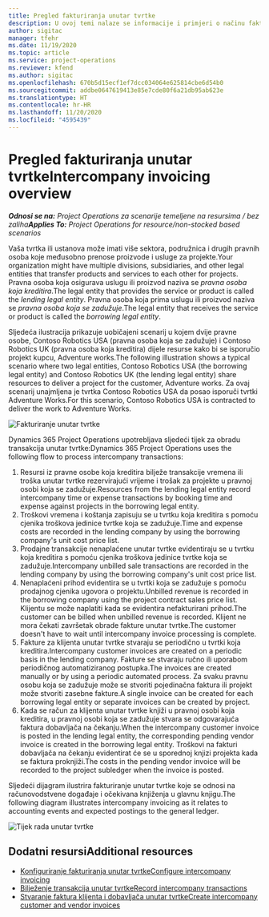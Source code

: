 ```yaml
---
title: Pregled fakturiranja unutar tvrtke
description: U ovoj temi nalaze se informacije i primjeri o načinu fakturiranja projekata unutar tvrtke.
author: sigitac
manager: tfehr
ms.date: 11/19/2020
ms.topic: article
ms.service: project-operations
ms.reviewer: kfend
ms.author: sigitac
ms.openlocfilehash: 670b5d15ecf1ef7dcc034064e625814cbe6d54b0
ms.sourcegitcommit: addbe0647619413e85e7cde80f6a21db95ab623e
ms.translationtype: HT
ms.contentlocale: hr-HR
ms.lasthandoff: 11/20/2020
ms.locfileid: "4595439"
---
```

# <a name="intercompany-invoicing-overview"></a><span data-ttu-id="7f660-103">Pregled fakturiranja unutar tvrtke</span><span class="sxs-lookup"><span data-stu-id="7f660-103">Intercompany invoicing overview</span></span>

<span data-ttu-id="7f660-104">_**Odnosi se na:** Project Operations za scenarije temeljene na resursima / bez zaliha_</span><span class="sxs-lookup"><span data-stu-id="7f660-104">_**Applies To:** Project Operations for resource/non-stocked based scenarios_</span></span>

<span data-ttu-id="7f660-105">Vaša tvrtka ili ustanova može imati više sektora, podružnica i drugih pravnih osoba koje međusobno prenose proizvode i usluge za projekte.</span><span class="sxs-lookup"><span data-stu-id="7f660-105">Your organization might have multiple divisions, subsidiaries, and other legal entities that transfer products and services to each other for projects.</span></span> <span data-ttu-id="7f660-106">Pravna osoba koja osigurava uslugu ili proizvod naziva se *pravna osoba koja kreditira*.</span><span class="sxs-lookup"><span data-stu-id="7f660-106">The legal entity that provides the service or product is called the *lending legal entity*.</span></span> <span data-ttu-id="7f660-107">Pravna osoba koja prima uslugu ili proizvod naziva se *pravna osoba koja se zadužuje*.</span><span class="sxs-lookup"><span data-stu-id="7f660-107">The legal entity that receives the service or product is called the *borrowing legal entity*.</span></span>

<span data-ttu-id="7f660-108">Sljedeća ilustracija prikazuje uobičajeni scenarij u kojem dvije pravne osobe, Contoso Robotics USA (pravna osoba koja se zadužuje) i Contoso Robotics UK (pravna osoba koja kreditira) dijele resurse kako bi se isporučio projekt kupcu, Adventure works.</span><span class="sxs-lookup"><span data-stu-id="7f660-108">The following illustration shows a typical scenario where two legal entities, Contoso Robotics USA (the borrowing legal entity) and Contoso Robotics UK (the lending legal entity) share resources to deliver a project for the customer, Adventure works.</span></span> <span data-ttu-id="7f660-109">Za ovaj scenarij unajmljena je tvrtka Contoso Robotics USA da posao isporuči tvrtki Adventure Works.</span><span class="sxs-lookup"><span data-stu-id="7f660-109">For this scenario, Contoso Robotics USA is contracted to deliver the work to Adventure Works.</span></span>

![Fakturiranje unutar tvrtke](./media/IntercompanyScenario.png) 

<span data-ttu-id="7f660-111">Dynamics 365 Project Operations upotrebljava sljedeći tijek za obradu transakcija unutar tvrtke:</span><span class="sxs-lookup"><span data-stu-id="7f660-111">Dynamics 365 Project Operations uses the following flow to process intercompany transactions:</span></span>

1. <span data-ttu-id="7f660-112">Resursi iz pravne osobe koja kreditira bilježe transakcije vremena ili troška unutar tvrtke rezervirajući vrijeme i trošak za projekte u pravnoj osobi koja se zadužuje.</span><span class="sxs-lookup"><span data-stu-id="7f660-112">Resources from the lending legal entity record intercompany time or expense transactions by booking time and expense against projects in the borrowing legal entity.</span></span>
2. <span data-ttu-id="7f660-113">Troškovi vremena i koštanja zapisuju se u tvrtku koja kreditira s pomoću cjenika troškova jedinice tvrtke koja se zadužuje.</span><span class="sxs-lookup"><span data-stu-id="7f660-113">Time and expense costs are recorded in the lending company by using the borrowing company's unit cost price list.</span></span>
3. <span data-ttu-id="7f660-114">Prodajne transakcije nenaplaćene unutar tvrtke evidentiraju se u tvrtku koja kreditira s pomoću cjenika troškova jedinice tvrtke koja se zadužuje.</span><span class="sxs-lookup"><span data-stu-id="7f660-114">Intercompany unbilled sale transactions are recorded in the lending company by using the borrowing company's unit cost price list.</span></span>
4. <span data-ttu-id="7f660-115">Nenaplaćeni prihod evidentira se u tvrtki koja se zadužuje s pomoću prodajnog cjenika ugovora o projektu.</span><span class="sxs-lookup"><span data-stu-id="7f660-115">Unbilled revenue is recorded in the borrowing company using the project contract sales price list.</span></span> <span data-ttu-id="7f660-116">Klijentu se može naplatiti kada se evidentira nefakturirani prihod.</span><span class="sxs-lookup"><span data-stu-id="7f660-116">The customer can be billed when unbilled revenue is recorded.</span></span> <span data-ttu-id="7f660-117">Klijent ne mora čekati završetak obrade fakture unutar tvrtke.</span><span class="sxs-lookup"><span data-stu-id="7f660-117">The customer doesn't have to wait until intercompany invoice processing is complete.</span></span>
5. <span data-ttu-id="7f660-118">Fakture za klijenta unutar tvrtke stvaraju se periodično u tvrtki koja kreditira.</span><span class="sxs-lookup"><span data-stu-id="7f660-118">Intercompany customer invoices are created on a periodic basis in the lending company.</span></span> <span data-ttu-id="7f660-119">Fakture se stvaraju ručno ili uporabom periodičnog automatiziranog postupka.</span><span class="sxs-lookup"><span data-stu-id="7f660-119">The invoices are created manually or by using a periodic automated process.</span></span> <span data-ttu-id="7f660-120">Za svaku pravnu osobu koja se zadužuje može se stvoriti pojedinačna faktura ili projekt može stvoriti zasebne fakture.</span><span class="sxs-lookup"><span data-stu-id="7f660-120">A single invoice can be created for each borrowing legal entity or separate invoices can be created by project.</span></span>
6. <span data-ttu-id="7f660-121">Kada se račun za klijenta unutar tvrtke knjiži u pravnoj osobi koja kreditira, u pravnoj osobi koja se zadužuje stvara se odgovarajuća faktura dobavljača na čekanju.</span><span class="sxs-lookup"><span data-stu-id="7f660-121">When the intercompany customer invoice is posted in the lending legal entity, the corresponding pending vendor invoice is created in the borrowing legal entity.</span></span> <span data-ttu-id="7f660-122">Troškovi na fakturi dobavljača na čekanju evidentirat će se u sporednoj knjizi projekta kada se faktura proknjiži.</span><span class="sxs-lookup"><span data-stu-id="7f660-122">The costs in the pending vendor invoice will be recorded to the project subledger when the invoice is posted.</span></span>

<span data-ttu-id="7f660-123">Sljedeći dijagram ilustrira fakturiranje unutar tvrtke koje se odnosi na računovodstvene događaje i očekivana knjiženja u glavnu knjigu.</span><span class="sxs-lookup"><span data-stu-id="7f660-123">The following diagram illustrates intercompany invoicing as it relates to accounting events and expected postings to the general ledger.</span></span>

![Tijek rada unutar tvrtke](./media/IntercompanyFlow.png)

## <a name="additional-resources"></a><span data-ttu-id="7f660-125">Dodatni resursi</span><span class="sxs-lookup"><span data-stu-id="7f660-125">Additional resources</span></span>

- [<span data-ttu-id="7f660-126">Konfiguriranje fakturiranja unutar tvrtke</span><span class="sxs-lookup"><span data-stu-id="7f660-126">Configure intercompany invoicing</span></span>](configure-intercompany-invoicing.md)
- [<span data-ttu-id="7f660-127">Bilježenje transakcija unutar tvrtke</span><span class="sxs-lookup"><span data-stu-id="7f660-127">Record intercompany transactions</span></span>](create-intercompany-transactions.md)
- [<span data-ttu-id="7f660-128">Stvaranje faktura klijenta i dobavljača unutar tvrtke</span><span class="sxs-lookup"><span data-stu-id="7f660-128">Create intercompany customer and vendor invoices</span></span>](create-intercompany-customer-vendor-invoices.md)
